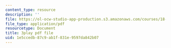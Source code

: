 ```yaml
---
content_type: resource
description: ''
file: https://ol-ocw-studio-app-production.s3.amazonaws.com/courses/18-01sc-single-variable-calculus-fall-2010/1e5ccedb87c9ab1f831e9597da842b07_LpW6zanbSf8.pdf
file_type: application/pdf
resourcetype: Document
title: 3play pdf file
uid: 1e5ccedb-87c9-ab1f-831e-9597da842b07
---
```

